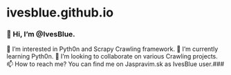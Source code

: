 # ivesblue.github.io

### 👋 Hi, I’m @IvesBlue.
👀 I’m interested in Pyth0n and Scrapy Crawling framework.
🌱 I’m currently learning Pyth0n.
💞️ I’m looking to collaborate on various Crawling projects.
📫 How to reach me? You can find me on Jaspravim.sk as IvesBlue user.### 
